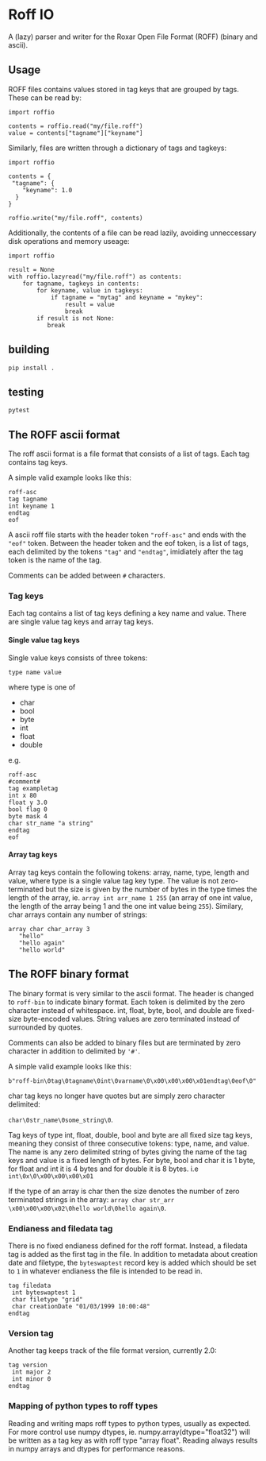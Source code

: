 Roff IO
==========

A (lazy) parser and writer for the Roxar Open File Format (ROFF) (binary and ascii).


Usage
-----

ROFF files contains values stored in tag keys that are grouped by tags. These
can be read by:

```
import roffio

contents = roffio.read("my/file.roff")
value = contents["tagname"]["keyname"]
```

Similarly, files are written through a dictionary of tags and tagkeys:

```
import roffio

contents = {
 "tagname": {
    "keyname": 1.0
  }
}

roffio.write("my/file.roff", contents)
```

Additionally, the contents of a file can be read lazily, avoiding unneccessary
disk operations and memory useage:


```
import roffio

result = None
with roffio.lazyread("my/file.roff") as contents:
    for tagname, tagkeys in contents:
        for keyname, value in tagkeys:
            if tagname = "mytag" and keyname = "mykey":
                result = value
                break
        if result is not None:
           break

```


## building

    pip install .

## testing

    pytest

The ROFF ascii format
---------------------

The roff ascii format is a file format that consists of a list of tags.  Each
tag contains tag keys.

A simple valid example looks like this:

```
roff-asc
tag tagname
int keyname 1
endtag
eof
```

A ascii roff file starts with the header token `"roff-asc"` and ends with the
`"eof"` token. Between the header token and the eof token, is a list of tags,
each delimited by the tokens `"tag"` and `"endtag"`, imidiately after the tag
token is the name of the tag.

Comments can be added between `#` characters.


### Tag keys

Each tag contains a list of tag keys defining a key name and value. There
are single value tag keys and array tag keys.

#### Single value tag keys

Single value keys consists of three tokens:
```
type name value
```

where type is one of

* char
* bool
* byte
* int
* float
* double

e.g.

```
roff-asc
#comment#
tag exampletag
int x 80
float y 3.0
bool flag 0
byte mask 4
char str_name "a string"
endtag
eof
```


#### Array tag keys

Array tag keys contain the following tokens: array, name, type, length and
value, where type is a single value tag key type. The value is not
zero-terminated but the size is given by the number of bytes in the type times
the length of the array, ie.  `array int arr_name 1 255` (an array of one int
value, the length of the array being 1 and the one int value being `255`). Similary,
char arrays contain any number of strings:

```
array char char_array 3
   "hello"
   "hello again"
   "hello world"
```


The ROFF binary format
----------------------

The binary format is very similar to the ascii format. The header is changed to
`roff-bin` to indicate binary format. Each token is delimited by the zero character
instead of whitespace. int, float, byte, bool, and double are fixed-size byte-encoded
values. String values are zero terminated instead of surrounded by quotes.

Comments can also be added to binary files but are terminated by zero character
in addition to delimited by `'#'`.

A simple valid example looks like this:

```
b"roff-bin\0tag\0tagname\0int\0varname\0\x00\x00\x00\x01endtag\0eof\0"
```

char tag keys no longer have quotes but are simply zero character delimited:

`char\0str_name\0some_string\0`.

Tag keys of type int, float, double, bool and byte are all fixed size tag keys,
meaning they consist of three consecutive tokens: type, name, and value. The
name is any zero delimited string of bytes giving the name of the tag keys and
value is a fixed length of bytes. For byte, bool and char it is 1 byte, for
float and int it is 4 bytes and for double it is 8 bytes. i.e `int\0x\0\x00\x00\x00\x01`

If the type of an array is char then the size denotes the number of zero
terminated strings in the array:
`array char str_arr \x00\x00\x00\x02\0hello world\0hello again\0`.


### Endianess and filedata tag

There is no fixed endianess defined for the roff format. Instead, a filedata
tag is added as the first tag in the file. In addition to metadata about
creation date and filetype, the `byteswaptest` record key is added which
should be set to `1` in whatever endianess the file is intended to be read in.

```
tag filedata
 int byteswaptest 1
 char filetype "grid"
 char creationDate "01/03/1999 10:00:48"
endtag
```

### Version tag

Another tag keeps track of the file format version, currently 2.0:

```
tag version
 int major 2
 int minor 0
endtag
```

### Mapping of python types to roff types

Reading and writing maps roff types to python types, usually as expected.
For more control use numpy dtypes, ie. numpy.array(dtype="float32") will
be written as a tag key as with roff type "array float". Reading always
results in numpy arrays and dtypes for performance reasons.
